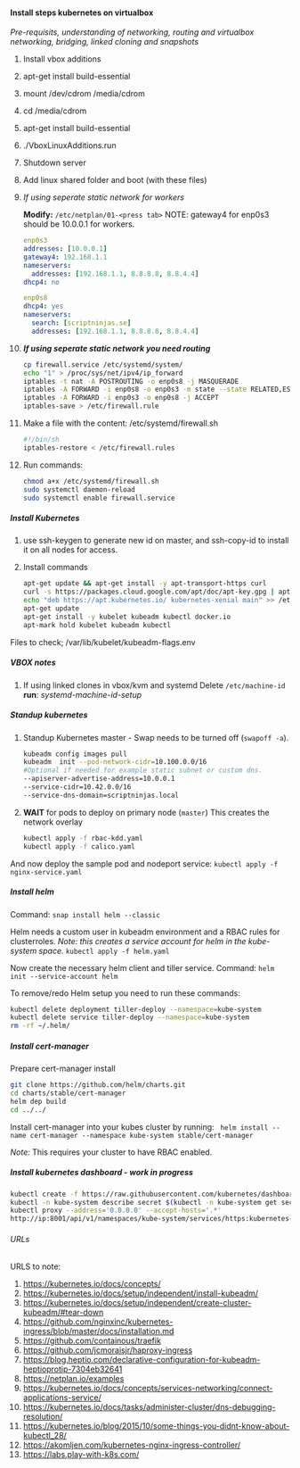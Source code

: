 
#### Install steps kubernetes on virtualbox

*Pre-requisits, understanding of networking, routing and virtualbox networking, bridging, linked cloning and snapshots*

1. Install vbox additions
1. apt-get install build-essential
1. mount /dev/cdrom /media/cdrom
1. cd /media/cdrom
1. apt-get install build-essential
1. ./VboxLinuxAdditions.run
1. Shutdown server
1. Add linux shared folder and boot (with these files)
1. *If using seperate static network for workers*

    **Modify:** `/etc/netplan/01-<press tab>`
    NOTE: gateway4 for enp0s3 should be 10.0.0.1 for workers.

    ```yaml
    enp0s3
    addresses: [10.0.0.1]
    gateway4: 192.168.1.1
    nameservers:
      addresses: [192.168.1.1, 8.8.8.8, 8.8.4.4]
    dhcp4: no

    enp0s8
    dhcp4: yes
    nameservers:
      search: [scriptninjas.se]
      addresses: [192.168.1.1, 8.8.8.8, 8.8.4.4]
    ```
1. ***If using seperate static network you need routing***
    ```bash
    cp firewall.service /etc/systemd/system/
    echo "1" > /proc/sys/net/ipv4/ip_forward
    iptables -t nat -A POSTROUTING -o enp0s8 -j MASQUERADE
    iptables -A FORWARD -i enp0s8 -o enp0s3 -m state --state RELATED,ESTABLISHED -j ACCEPT
    iptables -A FORWARD -i enp0s3 -o enp0s8 -j ACCEPT
    iptables-save > /etc/firewall.rule
    ```
1. Make a file with the content: /etc/systemd/firewall.sh
    ```bash
    #!/bin/sh
    iptables-restore < /etc/firewall.rules
    ```
1. Run commands:
    ```bash
    chmod a+x /etc/systemd/firewall.sh
    sudo systemctl daemon-reload
    sudo systemctl enable firewall.service
    ```

##### Install Kubernetes
1. use ssh-keygen to generate new id on master, and ssh-copy-id to install it on all nodes for access.
2. Install commands

    ```bash
    apt-get update && apt-get install -y apt-transport-https curl
    curl -s https://packages.cloud.google.com/apt/doc/apt-key.gpg | apt-key add -
    echo "deb https://apt.kubernetes.io/ kubernetes-xenial main" >> /etc/apt/sources.list.d/kubernetes.list
    apt-get update
    apt-get install -y kubelet kubeadm kubectl docker.io
    apt-mark hold kubelet kubeadm kubectl
    ```
  Files to check; /var/lib/kubelet/kubeadm-flags.env

##### VBOX notes

1. If using linked clones in vbox/kvm and systemd
   Delete `/etc/machine-id`
   **run**: *systemd-machine-id-setup*



##### Standup kubernetes

1. Standup Kubernetes master - Swap needs to be turned off (`swapoff -a`).
    ```bash
    kubeadm config images pull
    kubeadm  init --pod-network-cidr=10.100.0.0/16
    #Optional if needed for example static subnet or custom dns.
    --apiserver-advertise-address=10.0.0.1
    --service-cidr=10.42.0.0/16
    --service-dns-domain=scriptninjas.local
    ```

1. **WAIT** for pods to deploy on primary node (`master`)
This creates the network overlay
    ```bash
    kubectl apply -f rbac-kdd.yaml
    kubectl apply -f calico.yaml
    ```

And now deploy the sample pod and nodeport service:
`kubectl apply -f nginx-service.yaml`


##### Install helm

Command: `snap install helm --classic`

Helm needs a custom user in kubeadm environment and a RBAC rules for clusterroles.
*Note: this creates a service account for helm in the kube-system space.*
`kubectl apply -f helm.yaml`

Now create the necessary helm client and tiller service.
Command: `helm init --service-account helm`

To remove/redo Helm setup you need to run these commands:
```bash
kubectl delete deployment tiller-deploy --namespace=kube-system
kubectl delete service tiller-deploy --namespace=kube-system
rm -rf ~/.helm/
```



##### Install cert-manager

Prepare cert-manager install

```bash
git clone https://github.com/helm/charts.git
cd charts/stable/cert-manager
helm dep build
cd ../../
```

Install cert-manager into your kubes cluster by running:
` helm install --name cert-manager --namespace kube-system stable/cert-manager`

*Note:* This requires your cluster to have RBAC enabled.



##### Install kubernetes dashboard - *work in progress*

```bash
kubectl create -f https://raw.githubusercontent.com/kubernetes/dashboard/master/aio/deploy/recommended/kubernetes-dashboard.yaml
kubectl -n kube-system describe secret $(kubectl -n kube-system get secret | grep admin-user | awk '{print $1}')
kubectl proxy --address='0.0.0.0' --accept-hosts='.*'
http://ip:8001/api/v1/namespaces/kube-system/services/https:kubernetes-dashboard:/proxy/
```


###### URLs
URLS to note:
1. https://kubernetes.io/docs/concepts/
1. https://kubernetes.io/docs/setup/independent/install-kubeadm/
1. https://kubernetes.io/docs/setup/independent/create-cluster-kubeadm/#tear-down
1. https://github.com/nginxinc/kubernetes-ingress/blob/master/docs/installation.md
1. https://github.com/containous/traefik
1. https://github.com/jcmoraisjr/haproxy-ingress
1. https://blog.heptio.com/declarative-configuration-for-kubeadm-heptioprotip-7304eb32641
1. https://netplan.io/examples
1. https://kubernetes.io/docs/concepts/services-networking/connect-applications-service/
1. https://kubernetes.io/docs/tasks/administer-cluster/dns-debugging-resolution/
1. https://kubernetes.io/blog/2015/10/some-things-you-didnt-know-about-kubectl_28/
1. https://akomljen.com/kubernetes-nginx-ingress-controller/
1. https://labs.play-with-k8s.com/
